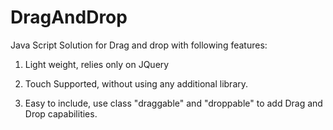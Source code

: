 DragAndDrop
===========

Java Script Solution for Drag and drop with following features:

1) Light weight, relies only on JQuery

2) Touch Supported, without using any additional library.

3) Easy to include, use class "draggable" and "droppable" to add Drag and Drop capabilities.

